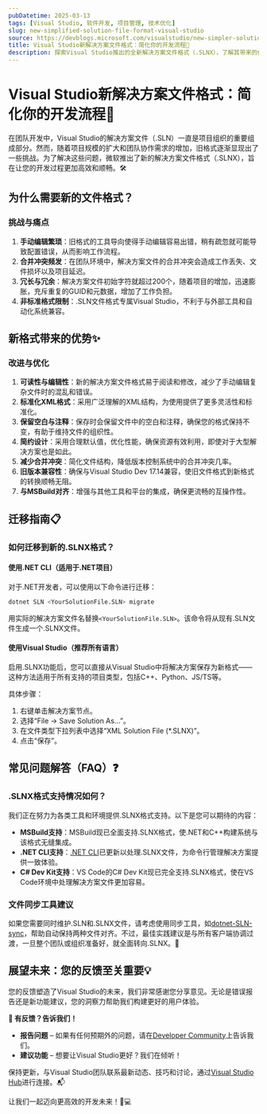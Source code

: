 ```yaml
---
pubDatetime: 2025-03-13
tags: [Visual Studio, 软件开发, 项目管理, 技术优化]
slug: new-simplified-solution-file-format-visual-studio
source: https://devblogs.microsoft.com/visualstudio/new-simpler-solution-file-format/
title: Visual Studio新解决方案文件格式：简化你的开发流程🚀
description: 探索Visual Studio推出的全新解决方案文件格式（.SLNX），了解其带来的优点、迁移步骤及支持工具，提升项目管理效率，减少代码冲突，为开发团队带来更流畅的协作体验。
---
```


# Visual Studio新解决方案文件格式：简化你的开发流程🚀

在团队开发中，Visual Studio的解决方案文件（.SLN）一直是项目组织的重要组成部分。然而，随着项目规模的扩大和团队协作需求的增加，旧格式逐渐显现出了一些挑战。为了解决这些问题，微软推出了新的解决方案文件格式（.SLNX），旨在让您的开发过程更加高效和顺畅。🛠️

## 为什么需要新的文件格式？

### 挑战与痛点

1. **手动编辑繁琐**：旧格式的工具导向使得手动编辑容易出错，稍有疏忽就可能导致配置错误，从而影响工作流程。
2. **合并冲突频发**：在团队环境中，解决方案文件的合并冲突会造成工作丢失、文件损坏以及项目延迟。
3. **冗长与冗余**：解决方案文件初始字符就超过200个，随着项目的增加，迅速膨胀，充斥重复的GUID和元数据，增加了工作负担。
4. **非标准格式限制**：.SLN文件格式专属Visual Studio，不利于与外部工具和自动化系统兼容。

## 新格式带来的优势✨

### 改进与优化

1. **可读性与编辑性**：新的解决方案文件格式易于阅读和修改，减少了手动编辑复杂文件时的混乱和错误。
2. **标准化XML格式**：采用广泛理解的XML结构，为使用提供了更多灵活性和标准化。
3. **保留空白与注释**：保存时会保留文件中的空白和注释，确保您的格式保持不变，有助于维持文件的组织性。
4. **简约设计**：采用合理默认值，优化性能，确保资源有效利用，即使对于大型解决方案也是如此。
5. **减少合并冲突**：简化文件结构，降低版本控制系统中的合并冲突几率。
6. **旧版本兼容性**：确保与Visual Studio Dev 17.14兼容，使旧文件格式到新格式的转换顺畅无阻。
7. **与MSBuild对齐**：增强与其他工具和平台的集成，确保更流畅的互操作性。

## 迁移指南📋

### 如何迁移到新的.SLNX格式？

#### 使用.NET CLI（适用于.NET项目）

对于.NET开发者，可以使用以下命令进行迁移：

```bash
dotnet SLN <YourSolutionFile.SLN> migrate
```

用实际的解决方案文件名替换`<YourSolutionFile.SLN>`。该命令将从现有.SLN文件生成一个.SLNX文件。

#### 使用Visual Studio（推荐所有语言）

启用.SLNX功能后，您可以直接从Visual Studio中将解决方案保存为新格式——这种方法适用于所有支持的项目类型，包括C++、Python、JS/TS等。

具体步骤：

1. 右键单击解决方案节点。
2. 选择“File -> Save Solution As…”。
3. 在文件类型下拉列表中选择“XML Solution File (\*.SLNX)”。
4. 点击“保存”。

## 常见问题解答（FAQ）❓

### .SLNX格式支持情况如何？

我们正在努力为各类工具和环境提供.SLNX格式支持。以下是您可以期待的内容：

- **MSBuild支持**：MSBuild现已全面支持.SLNX格式，使.NET和C++构建系统与该格式无缝集成。
- **.NET CLI支持**：[.NET CLI](https://devblogs.microsoft.com/dotnet/introducing-slnx-support-dotnet-cli)已更新以处理.SLNX文件，为命令行管理解决方案提供一致体验。
- **C# Dev Kit支持**：VS Code的C# Dev Kit现已完全支持.SLNX格式，使在VS Code环境中处理解决方案文件更加容易。

### 文件同步工具建议

如果您需要同时维护.SLN和.SLNX文件，请考虑使用同步工具，如[dotnet-SLN-sync](https://github.com/edvilme/dotnet-sln-sync)，帮助自动保持两种文件对齐。不过，最佳实践建议是与所有客户端协调过渡，一旦整个团队或组织准备好，就全面转向.SLNX。🌟

## 展望未来：您的反馈至关重要💡

您的反馈塑造了Visual Studio的未来，我们非常感谢您分享意见。无论是错误报告还是新功能建议，您的洞察力帮助我们构建更好的用户体验。

**📢 有反馈？告诉我们！**

- **报告问题** – 如果有任何预期外的问题，请在[Developer Community](https://developercommunity.visualstudio.com/)上告诉我们。
- **建议功能** – 想要让Visual Studio更好？我们在倾听！

保持更新，与Visual Studio团队联系最新动态、技巧和讨论，通过[Visual Studio Hub](https://visualstudio.microsoft.com/hub/)进行连接。📬

让我们一起迈向更高效的开发未来！🔧💻
